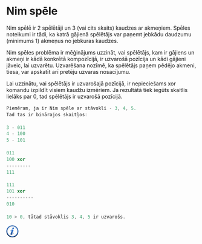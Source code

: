 # Nim spēle

Nim spēlē ir 2 spēlētāji un 3 (vai cits skaits) kaudzes ar akmeņiem. Spēles noteikumi ir tādi, ka katrā gājienā spēlētājs var paņemt jebkādu daudzumu (minimums 1) akmeņus no jebkuras kaudzes.

Nim spēles problēma ir mēģinājums uzzināt, vai spēlētājs, kam ir gājiens un akmeņi ir kādā konkrētā kompozīcijā, ir uzvarošā pozīcija un kādi gājieni jāveic, lai uzvarētu. Uzvarēšana nozīmē, ka spēlētājs paņem pēdējo akmeni, tiesa, var apskatīt arī pretēju uzvaras nosacījumu.

Lai uzzinātu, vai spēlētājs ir uzvarošajā pozīcijā, ir nepieciešams xor komandu izpildīt visiem kaudžu izmēriem. Ja rezultātā tiek iegūts skaitlis lielāks par 0, tad spēlētājs ir uzvarošā pozīcijā.

```cpp
Piemēram, ja ir Nim spēle ar stāvokli - 3, 4, 5.
Tad tas ir binārajos skaitļos:

3 - 011
4 - 100
5 - 101

011
100 xor
---------
111

111
101 xor
----------
010

10 > 0, tātad stāvoklis 3, 4, 5 ir uzvarošs.
```

<a href="http://en.wikipedia.org/wiki/Nim" target="_blank">![Vairāk informācija](/media/theory/information.png)</a>